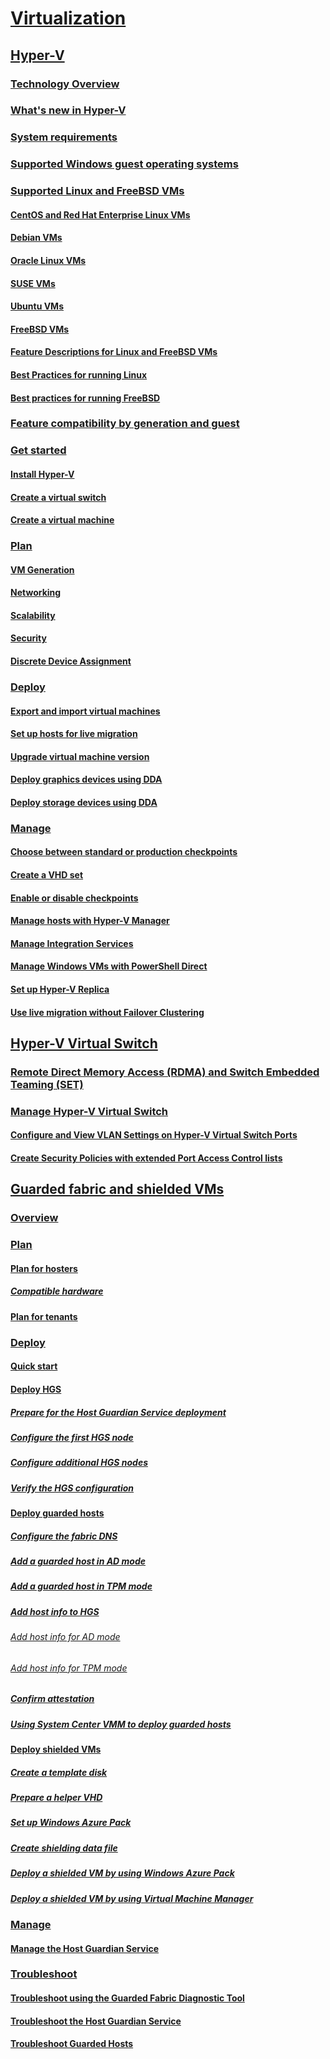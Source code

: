 # [Virtualization](virtualization/compute.md)
## [Hyper-V](virtualization/hyper-v/Hyper-V-on-Windows-Server.md)
### [Technology Overview](virtualization/hyper-v/Hyper-V-Technology-Overview.md)
### [What's new in Hyper-V](virtualization/hyper-v/What-s-new-in-Hyper-V-on-Windows.md)
### [System requirements](virtualization/hyper-v/System-requirements-for-Hyper-V-on-Windows.md)
### [Supported Windows guest operating systems](virtualization/hyper-v/Supported-Windows-guest-operating-systems-for-Hyper-V-on-Windows.md)
### [Supported Linux and FreeBSD VMs](virtualization/hyper-v/Supported-Linux-and-FreeBSD-virtual-machines-for-Hyper-V-on-Windows.md)
#### [CentOS and Red Hat Enterprise Linux VMs](virtualization/hyper-v/Supported-CentOS-and-Red-Hat-Enterprise-Linux-virtual-machines-on-Hyper-V.md)
#### [Debian VMs](virtualization/hyper-v/Supported-Debian-virtual-machines-on-Hyper-V.md)
#### [Oracle Linux VMs](virtualization/hyper-v/Supported-Oracle-Linux-virtual-machines-on-Hyper-V.md)
#### [SUSE VMs](virtualization/hyper-v/Supported-SUSE-virtual-machines-on-Hyper-V.md)
#### [Ubuntu VMs](virtualization/hyper-v/Supported-Ubuntu-virtual-machines-on-Hyper-V.md)
#### [FreeBSD VMs](virtualization/hyper-v/Supported-FreeBSD-virtual-machines-on-Hyper-V.md)
#### [Feature Descriptions for Linux and FreeBSD VMs](virtualization/hyper-v/Feature-Descriptions-for-Linux-and-FreeBSD-virtual-machines-on-Hyper-V.md)
#### [Best Practices for running Linux](virtualization/hyper-v/Best-Practices-for-running-Linux-on-Hyper-V.md)
#### [Best practices for running FreeBSD](virtualization/hyper-v/Best-practices-for-running-FreeBSD-on-Hyper-V.md)
### [Feature compatibility by generation and guest](virtualization/hyper-v/Hyper-V-feature-compatibility-by-generation-and-guest.md)
### [Get started](virtualization/hyper-v/get-started/Get-started-with-Hyper-V-on-Windows.md)
#### [Install Hyper-V](virtualization/hyper-v/get-started/Install-the-Hyper-V-role-on-Windows-Server.md)
#### [Create a virtual switch](virtualization/hyper-v/get-started/create-a-virtual-switch-for-Hyper-V-virtual-machines.md)
#### [Create a virtual machine](virtualization/hyper-v/get-started/create-a-virtual-machine-in-Hyper-V.md)
### [Plan](virtualization/hyper-v/plan/Plan-Hyper-V-on-Windows-Server.md)
#### [VM Generation](virtualization/hyper-v/plan/Should-I-create-a-generation-1-or-2-virtual-machine-in-Hyper-V.md)
#### [Networking](virtualization/hyper-v/plan/Plan-for-Hyper-V-networking-in-Windows-Server-2016.md)
#### [Scalability](virtualization/hyper-v/plan/Plan-for-Hyper-V-scalability-in-Windows-Server-2016.md)
#### [Security](virtualization/hyper-v/plan/plan-for-hyper-v-security-in-Windows-Server-2016.md)
#### [Discrete Device Assignment](virtualization/hyper-v/plan/plan-for-deploying-devices-using-discrete-device-assignment.md)
### [Deploy](virtualization/hyper-v/deploy/Deploy-Hyper-V-on-Windows-Server.md)
#### [Export and import virtual machines](virtualization/hyper-v/deploy/Export-and-import-virtual-machines.md)
#### [Set up hosts for live migration](virtualization/hyper-v/deploy/Set-up-hosts-for-live-migration-without-Failover-Clustering.md)
#### [Upgrade virtual machine version](virtualization/hyper-v/deploy/Upgrade-virtual-machine-version-in-Hyper-V-on-Windows-or-Windows-Server.md)
#### [Deploy graphics devices using DDA](virtualization/hyper-v/deploy/deploying-graphics-devices-using-dda.md)
#### [Deploy storage devices using DDA](virtualization/hyper-v/deploy/deploying-storage-devices-using-dda.md)
### [Manage](virtualization/hyper-v/manage/Manage-Hyper-V-on-Windows-Server.md)
#### [Choose between standard or production checkpoints](virtualization/hyper-v/manage/Choose-between-standard-or-production-checkpoints-in-Hyper-V.md)
#### [Create a VHD set](virtualization/hyper-v/manage/Create-VHDSet-file.md)
#### [Enable or disable checkpoints](virtualization/hyper-v/manage/Enable-or-disable-checkpoints-in-Hyper-V.md)
#### [Manage hosts with Hyper-V Manager](virtualization/hyper-v/manage/Remotely-manage-Hyper-V-hosts.md)
#### [Manage Integration Services](virtualization/hyper-v/manage/Manage-Hyper-V-integration-services.md)
#### [Manage Windows VMs with PowerShell Direct](virtualization/hyper-v/manage/Manage-Windows-virtual-machines-with-powershell-direct.md)
#### [Set up Hyper-V Replica](virtualization/hyper-v/manage/Set-up-Hyper-V-Replica.md)
#### [Use live migration without Failover Clustering](virtualization/hyper-v/manage/Use-live-migration-without-Failover-Clustering-to-move-a-virtual-machine.md)
## [Hyper-V Virtual Switch](virtualization/hyper-v-virtual-switch/Hyper-V-Virtual-Switch.md)
### [Remote Direct Memory Access (RDMA) and Switch Embedded Teaming (SET)](virtualization/hyper-v-virtual-switch/rdMA-and-Switch-Embedded-Teaming.md)
### [Manage Hyper-V Virtual Switch](virtualization/hyper-v-virtual-switch/Manage-Hyper-V-Virtual-Switch.md)
#### [Configure and View VLAN Settings on Hyper-V Virtual Switch Ports](virtualization/hyper-v-virtual-switch/Configure-and-View-VLAN-Settings-on-Hyper-V-Virtual-Switch-Ports.md)
#### [Create Security Policies with extended Port Access Control lists](virtualization/hyper-v-virtual-switch/create-Security-Policies-with-extended-Port-Access-Control-lists.md)

## [Guarded fabric and shielded VMs](virtualization/guarded-fabric-shielded-vm/guarded-fabric-and-shielded-vms-top-node.md)
### [Overview](virtualization/guarded-fabric-shielded-vm/guarded-fabric-and-shielded-vms.md)
### [Plan](virtualization/guarded-fabric-shielded-vm/guarded-fabric-plan-overview.md)
#### [Plan for hosters](virtualization/guarded-fabric-shielded-vm/guarded-fabric-planning-for-hosters.md)
##### [Compatible hardware](virtualization/guarded-fabric-shielded-vm/guarded-fabric-compatible-hardware-with-virtualization-based-protection-of-code-integrity.md)
#### [Plan for tenants](virtualization/guarded-fabric-shielded-vm/guarded-fabric-shielded-vm-planning-for-tenants.md)
### [Deploy](virtualization/guarded-fabric-shielded-vm/guarded-fabric-deploying-hgs-overview.md)
#### [Quick start](virtualization/guarded-fabric-shielded-vm/guarded-fabric-deployment-overview.md)
#### [Deploy HGS](virtualization/guarded-fabric-shielded-vm/guarded-fabric-setting-up-the-host-guardian-service-hgs.md)
##### [Prepare for the Host Guardian Service deployment](virtualization/guarded-fabric-shielded-vm/guarded-fabric-prepare-for-hgs.md)
##### [Configure the first HGS node](virtualization/guarded-fabric-shielded-vm/guarded-fabric-configure-the-first-hgs-node.md)
##### [Configure additional HGS nodes](virtualization/guarded-fabric-shielded-vm/guarded-fabric-configure-additional-hgs-nodes.md)
##### [Verify the HGS configuration](virtualization/guarded-fabric-shielded-vm/guarded-fabric-verify-hgs-configuration.md)
#### [Deploy guarded hosts](virtualization/guarded-fabric-shielded-vm/guarded-fabric-configure-hgs-with-authorized-hyper-v-hosts.md)
##### [Configure the fabric DNS](virtualization/guarded-fabric-shielded-vm/guarded-fabric-configuring-fabric-dns.md)
##### [Add a guarded host in AD mode](virtualization/guarded-fabric-shielded-vm/guarded-fabric-admin-trusted-attestation-creating-a-security-group.md)
##### [Add a guarded host in TPM mode](virtualization/guarded-fabric-shielded-vm/guarded-fabric-tpm-trusted-attestation-capturing-hardware.md)
##### [Add host info to HGS](virtualization/guarded-fabric-shielded-vm/guarded-fabric-add-host-information-to-hgs.md)
###### [Add host info for AD mode](virtualization/guarded-fabric-shielded-vm/guarded-fabric-add-host-information-for-admin-trusted-attestation.md)
###### [Add host info for TPM mode](virtualization/guarded-fabric-shielded-vm/guarded-fabric-add-host-information-for-tpm-trusted-attestation.md)
##### [Confirm attestation](virtualization/guarded-fabric-shielded-vm/guarded-fabric-confirm-hosts-can-attest-successfully.md)
##### [Using System Center VMM to deploy guarded hosts](https://technet.microsoft.com/system-center-docs/vmm/scenario/guarded-hosts)
#### [Deploy shielded VMs](virtualization/guarded-fabric-shielded-vm/guarded-fabric-configuration-scenarios-for-shielded-vms-overview.md)
##### [Create a template disk](virtualization/guarded-fabric-shielded-vm/guarded-fabric-create-a-shielded-vm-template.md)
##### [Prepare a helper VHD](virtualization/guarded-fabric-shielded-vm/guarded-fabric-vm-shielding-helper-vhd.md)
##### [Set up Windows Azure Pack](virtualization/guarded-fabric-shielded-vm/guarded-fabric-hoster-sets-up-windows-azure-pack.md)
##### [Create shielding data file](virtualization/guarded-fabric-shielded-vm/guarded-fabric-tenant-creates-shielding-data.md)
##### [Deploy a shielded VM by using Windows Azure Pack](virtualization/guarded-fabric-shielded-vm/guarded-fabric-shielded-vm-windows-azure-pack.md)
##### [Deploy a shielded VM by using Virtual Machine Manager](virtualization/guarded-fabric-shielded-vm/guarded-fabric-tenant-deploys-shielded-vm-using-vmm.md)
### [Manage](virtualization/guarded-fabric-shielded-vm/guarded-fabric-manage-overview.md)
#### [Manage the Host Guardian Service](virtualization/guarded-fabric-shielded-vm/guarded-fabric-manage-hgs.md)
### [Troubleshoot](virtualization/guarded-fabric-shielded-vm/guarded-fabric-troubleshoot-overview.md)
#### [Troubleshoot using the Guarded Fabric Diagnostic Tool](virtualization/guarded-fabric-shielded-vm/guarded-fabric-troubleshoot-diagnostics.md)
#### [Troubleshoot the Host Guardian Service](virtualization/guarded-fabric-shielded-vm/guarded-fabric-troubleshoot-hgs.md)
#### [Troubleshoot Guarded Hosts](virtualization/guarded-fabric-shielded-vm/guarded-fabric-troubleshoot-hosts.md)